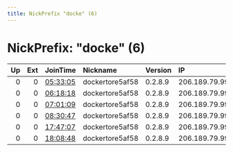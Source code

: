 ```yaml
---
title: NickPrefix "docke" (6)
---
```


# NickPrefix: "docke" (6)

|   Up |   Ext | JoinTime                                                                                            | Nickname        | Version   | IP            | AS   | CC   |   ORp |   Dirp | OS    | Contact   |   eFamMembers |
|-----:|------:|:----------------------------------------------------------------------------------------------------|:----------------|:----------|:--------------|:-----|:-----|------:|-------:|:------|:----------|--------------:|
|    0 |     0 | [05:33:05](https://metrics.torproject.org/rs.html#details/2AE2EE593CAE3FE4C11D0E3A6F70A5C95888A973) | dockertore5af58 | 0.2.8.9   | 206.189.79.99 | None | us   |  9001 |      0 | Linux | None      |             1 |
|    0 |     0 | [06:18:18](https://metrics.torproject.org/rs.html#details/EA6055CC2D02E9F6EB7817043E08AECA6A8093DF) | dockertore5af58 | 0.2.8.9   | 206.189.79.99 | None | us   |  9001 |      0 | Linux | None      |             1 |
|    0 |     0 | [07:01:09](https://metrics.torproject.org/rs.html#details/46D5D9ACC6AAC29524D4CC2AEA30890075D799F3) | dockertore5af58 | 0.2.8.9   | 206.189.79.99 | None | us   |  9001 |      0 | Linux | None      |             1 |
|    0 |     0 | [08:30:47](https://metrics.torproject.org/rs.html#details/DCA357B045512664E56D8CF04CF58C57ED8F0843) | dockertore5af58 | 0.2.8.9   | 206.189.79.99 | None | us   |  9001 |      0 | Linux | None      |             1 |
|    0 |     0 | [17:47:07](https://metrics.torproject.org/rs.html#details/7C5FD115093B83564A53FB8AA3ED6EA961DBB648) | dockertore5af58 | 0.2.8.9   | 206.189.79.99 | None | us   |  9001 |      0 | Linux | None      |             1 |
|    0 |     0 | [18:08:48](https://metrics.torproject.org/rs.html#details/A8C8D6CAC0C6E8C6AF5D018D7267BE6DCC855B9D) | dockertore5af58 | 0.2.8.9   | 206.189.79.99 | None | us   |  9001 |      0 | Linux | None      |             1 |
